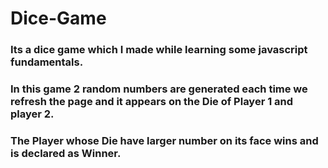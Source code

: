 # Dice-Game
### Its a dice game which I made while learning some javascript fundamentals.
### In this game 2 random numbers are generated each time we refresh the page and it appears on the Die of Player 1 and player 2.
### The Player whose Die have larger number on its face wins and is declared as Winner.
